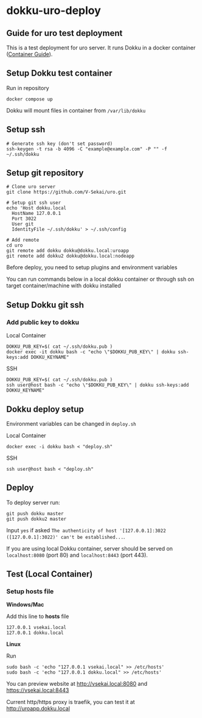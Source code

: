 # dokku-uro-deploy
## Guide for uro test deployment

This is a test deployment for uro server. It runs Dokku in a docker container ([Container Guide](https://dokku.com/docs/getting-started/install/docker/)).

## Setup Dokku test container
Run in repository
```
docker compose up
```

Dokku will mount files in container from `/var/lib/dokku`

## Setup ssh
```
# Generate ssh key (don't set password)
ssh-keygen -t rsa -b 4096 -C "example@example.com" -P "" -f ~/.ssh/dokku
```

## Setup git repository
```
# Clone uro server
git clone https://github.com/V-Sekai/uro.git

# Setup git ssh user
echo 'Host dokku.local
  HostName 127.0.0.1
  Port 3022
  User git
  IdentityFile ~/.ssh/dokku' > ~/.ssh/config

# Add remote
cd uro
git remote add dokku dokku@dokku.local:uroapp
git remote add dokku2 dokku@dokku.local:nodeapp
```

Before deploy, you need to setup plugins and environment variables

You can run commands below in a local dokku container or through ssh on target container/machine with dokku installed

## Setup Dokku git ssh
### Add public key to dokku
Local Container
```
DOKKU_PUB_KEY=$( cat ~/.ssh/dokku.pub )
docker exec -it dokku bash -c "echo \"$DOKKU_PUB_KEY\" | dokku ssh-keys:add DOKKU_KEYNAME"
```
SSH
```
DOKKU_PUB_KEY=$( cat ~/.ssh/dokku.pub )
ssh user@host bash -c "echo \"$DOKKU_PUB_KEY\" | dokku ssh-keys:add DOKKU_KEYNAME"
```

## Dokku deploy setup
Environment variables can be changed in `deploy.sh`

Local Container
```
docker exec -i dokku bash < "deploy.sh"
```
SSH
```
ssh user@host bash < "deploy.sh"
```

## Deploy
To deploy server run:
```
git push dokku master
git push dokku2 master
```
Input `yes` if asked `The authenticity of host '[127.0.0.1]:3022 ([127.0.0.1]:3022)' can't be established...`.

If you are using local Dokku container, server should be served on `localhost:8080` (port 80) and `localhost:8443`  (port 443).

## Test (Local Container)
### Setup hosts file
**Windows/Mac**

Add this line to **hosts** file
```
127.0.0.1 vsekai.local
127.0.0.1 dokku.local
```

**Linux**

Run
```
sudo bash -c 'echo "127.0.0.1 vsekai.local" >> /etc/hosts'
sudo bash -c 'echo "127.0.0.1 dokku.local" >> /etc/hosts'
```

You can preview website at http://vsekai.local:8080 and https://vsekai.local:8443

Current http/https proxy is traefik, you can test it at http://uroapp.dokku.local
